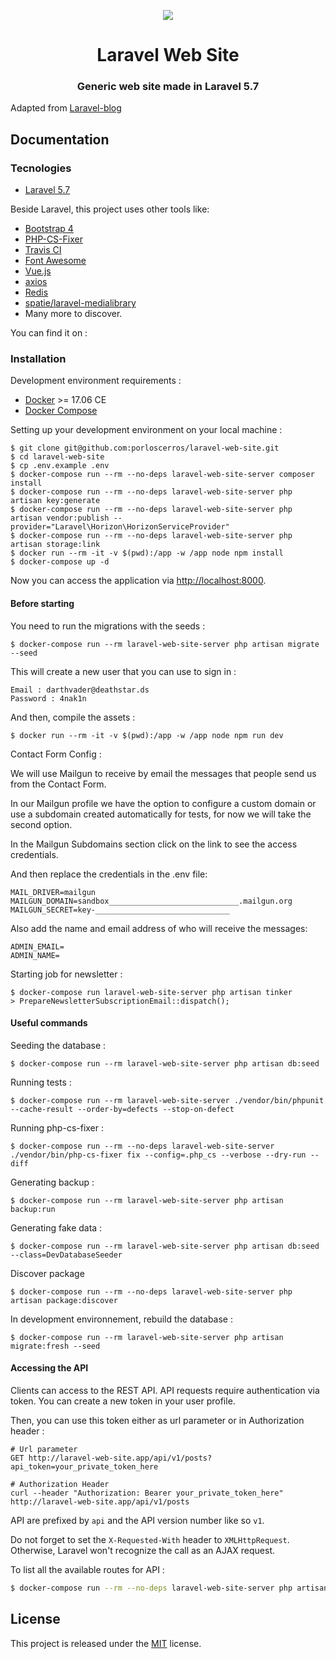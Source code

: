 <p align="center"><img src="https://porloscerros.github.io/img/portada-logo.svg"></p>
<h1 align="center">Laravel Web Site</h1>
<h3 align="center">Generic web site made in Laravel 5.7</h3>

Adapted from [Laravel-blog](https://github.com/guillaumebriday/laravel-blog)

## Documentation

### Tecnologies
- [Laravel 5.7](http://laravel.com/)

Beside Laravel, this project uses other tools like:

- [Bootstrap 4](https://getbootstrap.com/)
- [PHP-CS-Fixer](https://github.com/FriendsOfPhp/PHP-CS-Fixer)
- [Travis CI](https://travis-ci.org/)
- [Font Awesome](http://fontawesome.io/)
- [Vue.js](https://vuejs.org/)
- [axios](https://github.com/mzabriskie/axios)
- [Redis](https://redis.io/)
- [spatie/laravel-medialibrary](https://github.com/spatie/laravel-medialibrary)
- Many more to discover.

You can find it on : 

### Installation

Development environment requirements :
- [Docker](https://www.docker.com) >= 17.06 CE
- [Docker Compose](https://docs.docker.com/compose/install/)

Setting up your development environment on your local machine :
```
$ git clone git@github.com:porloscerros/laravel-web-site.git
$ cd laravel-web-site
$ cp .env.example .env
$ docker-compose run --rm --no-deps laravel-web-site-server composer install
$ docker-compose run --rm --no-deps laravel-web-site-server php artisan key:generate
$ docker-compose run --rm --no-deps laravel-web-site-server php artisan vendor:publish --provider="Laravel\Horizon\HorizonServiceProvider"
$ docker-compose run --rm --no-deps laravel-web-site-server php artisan storage:link
$ docker run --rm -it -v $(pwd):/app -w /app node npm install
$ docker-compose up -d
```

Now you can access the application via [http://localhost:8000](http://localhost:8000).

#### Before starting
You need to run the migrations with the seeds :
```
$ docker-compose run --rm laravel-web-site-server php artisan migrate --seed
```

This will create a new user that you can use to sign in :
```
Email : darthvader@deathstar.ds
Password : 4nak1n
```

And then, compile the assets :
```
$ docker run --rm -it -v $(pwd):/app -w /app node npm run dev
```

Contact Form Config :

We will use Mailgun to receive by email the messages that people send us from the Contact Form.

In our Mailgun profile we have the option to configure a custom domain or use a subdomain created automatically for tests, for now we will take the second option.

In the Mailgun Subdomains section click on the link to see the access credentials.

And then replace the credentials in the .env file:
```
MAIL_DRIVER=mailgun
MAILGUN_DOMAIN=sandbox_____________________________.mailgun.org
MAILGUN_SECRET=key-______________________________
```
Also add the name and email address of who will receive the messages:
```
ADMIN_EMAIL=
ADMIN_NAME=
```

Starting job for newsletter :
```
$ docker-compose run laravel-web-site-server php artisan tinker
> PrepareNewsletterSubscriptionEmail::dispatch();
```

#### Useful commands
Seeding the database :
```
$ docker-compose run --rm laravel-web-site-server php artisan db:seed
```

Running tests :
```
$ docker-compose run --rm laravel-web-site-server ./vendor/bin/phpunit --cache-result --order-by=defects --stop-on-defect
```

Running php-cs-fixer :
```
$ docker-compose run --rm --no-deps laravel-web-site-server ./vendor/bin/php-cs-fixer fix --config=.php_cs --verbose --dry-run --diff
```

Generating backup :
```
$ docker-compose run --rm laravel-web-site-server php artisan backup:run
```

Generating fake data :
```
$ docker-compose run --rm laravel-web-site-server php artisan db:seed --class=DevDatabaseSeeder
```

Discover package
```
$ docker-compose run --rm --no-deps laravel-web-site-server php artisan package:discover
```

In development environnement, rebuild the database :
```
$ docker-compose run --rm laravel-web-site-server php artisan migrate:fresh --seed
```

#### Accessing the API

Clients can access to the REST API. API requests require authentication via token. You can create a new token in your user profile.

Then, you can use this token either as url parameter or in Authorization header :

```
# Url parameter
GET http://laravel-web-site.app/api/v1/posts?api_token=your_private_token_here

# Authorization Header
curl --header "Authorization: Bearer your_private_token_here" http://laravel-web-site.app/api/v1/posts
```

API are prefixed by ```api``` and the API version number like so ```v1```.

Do not forget to set the ```X-Requested-With``` header to ```XMLHttpRequest```. Otherwise, Laravel won't recognize the call as an AJAX request.

To list all the available routes for API :

```bash
$ docker-compose run --rm --no-deps laravel-web-site-server php artisan route:list --path=api
```

## License

This project is released under the [MIT](http://opensource.org/licenses/MIT) license.
